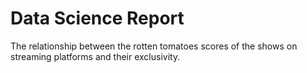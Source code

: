 # Data Science Report

The relationship between the rotten tomatoes scores of the shows on streaming platforms and their exclusivity.
